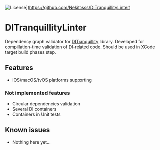 ![License](https://img.shields.io/github/license/ivlevAstef/DITranquillity.svg?maxAge=2592000)](https://github.com/Nekitosss/DITranquillityLinter)

# DITranquillityLinter
Dependency graph validator for [DITranquillity](https://github.com/ivlevAstef/DITranquillity) library. Developed for compillation-time validation of DI-related code. Should be used in XCode target build phases step.

## Features
* iOS/macOS/tvOS platforms supporting

### Not implemented features
* Circular dependencies validation
* Several DI containers
* Containers in Unit tests



## Known issues
* Nothing here yet...
